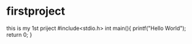 # firstproject
this is my 1st priject
#include<stdio.h>
int main(){
    printf("Hello World");
    return 0;
}